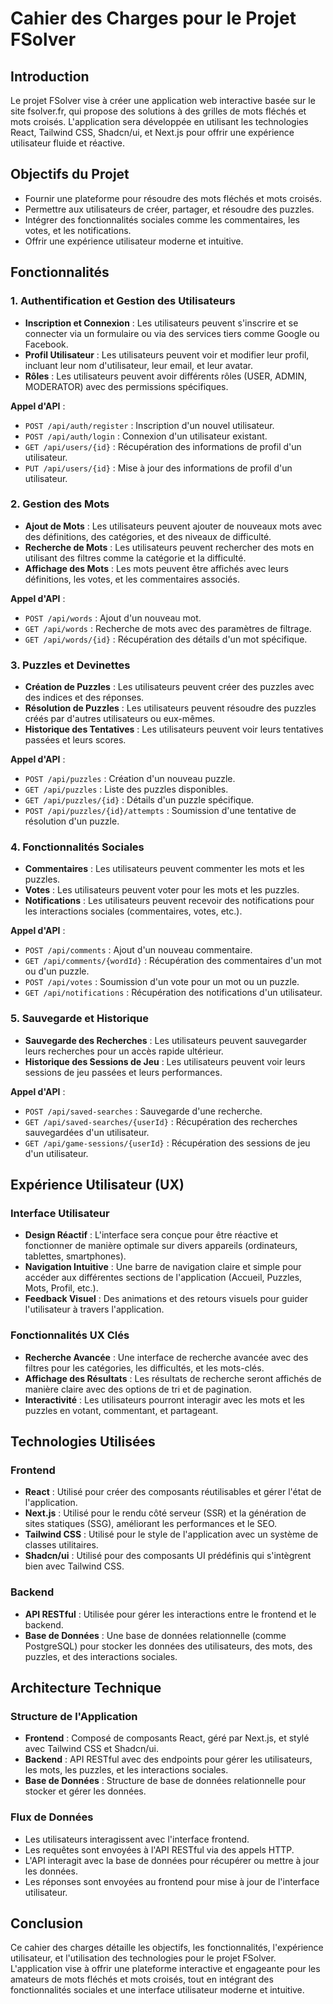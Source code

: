 # Cahier des Charges pour le Projet FSolver

## Introduction

Le projet FSolver vise à créer une application web interactive basée sur le site fsolver.fr, qui propose des solutions à des grilles de mots fléchés et mots croisés. L'application sera développée en utilisant les technologies React, Tailwind CSS, Shadcn/ui, et Next.js pour offrir une expérience utilisateur fluide et réactive.

## Objectifs du Projet

- Fournir une plateforme pour résoudre des mots fléchés et mots croisés.
- Permettre aux utilisateurs de créer, partager, et résoudre des puzzles.
- Intégrer des fonctionnalités sociales comme les commentaires, les votes, et les notifications.
- Offrir une expérience utilisateur moderne et intuitive.

## Fonctionnalités

### 1. Authentification et Gestion des Utilisateurs

- **Inscription et Connexion** : Les utilisateurs peuvent s'inscrire et se connecter via un formulaire ou via des services tiers comme Google ou Facebook.
- **Profil Utilisateur** : Les utilisateurs peuvent voir et modifier leur profil, incluant leur nom d'utilisateur, leur email, et leur avatar.
- **Rôles** : Les utilisateurs peuvent avoir différents rôles (USER, ADMIN, MODERATOR) avec des permissions spécifiques.

**Appel d'API** :
- `POST /api/auth/register` : Inscription d'un nouvel utilisateur.
- `POST /api/auth/login` : Connexion d'un utilisateur existant.
- `GET /api/users/{id}` : Récupération des informations de profil d'un utilisateur.
- `PUT /api/users/{id}` : Mise à jour des informations de profil d'un utilisateur.

### 2. Gestion des Mots

- **Ajout de Mots** : Les utilisateurs peuvent ajouter de nouveaux mots avec des définitions, des catégories, et des niveaux de difficulté.
- **Recherche de Mots** : Les utilisateurs peuvent rechercher des mots en utilisant des filtres comme la catégorie et la difficulté.
- **Affichage des Mots** : Les mots peuvent être affichés avec leurs définitions, les votes, et les commentaires associés.

**Appel d'API** :
- `POST /api/words` : Ajout d'un nouveau mot.
- `GET /api/words` : Recherche de mots avec des paramètres de filtrage.
- `GET /api/words/{id}` : Récupération des détails d'un mot spécifique.

### 3. Puzzles et Devinettes

- **Création de Puzzles** : Les utilisateurs peuvent créer des puzzles avec des indices et des réponses.
- **Résolution de Puzzles** : Les utilisateurs peuvent résoudre des puzzles créés par d'autres utilisateurs ou eux-mêmes.
- **Historique des Tentatives** : Les utilisateurs peuvent voir leurs tentatives passées et leurs scores.

**Appel d'API** :
- `POST /api/puzzles` : Création d'un nouveau puzzle.
- `GET /api/puzzles` : Liste des puzzles disponibles.
- `GET /api/puzzles/{id}` : Détails d'un puzzle spécifique.
- `POST /api/puzzles/{id}/attempts` : Soumission d'une tentative de résolution d'un puzzle.

### 4. Fonctionnalités Sociales

- **Commentaires** : Les utilisateurs peuvent commenter les mots et les puzzles.
- **Votes** : Les utilisateurs peuvent voter pour les mots et les puzzles.
- **Notifications** : Les utilisateurs peuvent recevoir des notifications pour les interactions sociales (commentaires, votes, etc.).

**Appel d'API** :
- `POST /api/comments` : Ajout d'un nouveau commentaire.
- `GET /api/comments/{wordId}` : Récupération des commentaires d'un mot ou d'un puzzle.
- `POST /api/votes` : Soumission d'un vote pour un mot ou un puzzle.
- `GET /api/notifications` : Récupération des notifications d'un utilisateur.

### 5. Sauvegarde et Historique

- **Sauvegarde des Recherches** : Les utilisateurs peuvent sauvegarder leurs recherches pour un accès rapide ultérieur.
- **Historique des Sessions de Jeu** : Les utilisateurs peuvent voir leurs sessions de jeu passées et leurs performances.

**Appel d'API** :
- `POST /api/saved-searches` : Sauvegarde d'une recherche.
- `GET /api/saved-searches/{userId}` : Récupération des recherches sauvegardées d'un utilisateur.
- `GET /api/game-sessions/{userId}` : Récupération des sessions de jeu d'un utilisateur.

## Expérience Utilisateur (UX)

### Interface Utilisateur

- **Design Réactif** : L'interface sera conçue pour être réactive et fonctionner de manière optimale sur divers appareils (ordinateurs, tablettes, smartphones).
- **Navigation Intuitive** : Une barre de navigation claire et simple pour accéder aux différentes sections de l'application (Accueil, Puzzles, Mots, Profil, etc.).
- **Feedback Visuel** : Des animations et des retours visuels pour guider l'utilisateur à travers l'application.

### Fonctionnalités UX Clés

- **Recherche Avancée** : Une interface de recherche avancée avec des filtres pour les catégories, les difficultés, et les mots-clés.
- **Affichage des Résultats** : Les résultats de recherche seront affichés de manière claire avec des options de tri et de pagination.
- **Interactivité** : Les utilisateurs pourront interagir avec les mots et les puzzles en votant, commentant, et partageant.

## Technologies Utilisées

### Frontend

- **React** : Utilisé pour créer des composants réutilisables et gérer l'état de l'application.
- **Next.js** : Utilisé pour le rendu côté serveur (SSR) et la génération de sites statiques (SSG), améliorant les performances et le SEO.
- **Tailwind CSS** : Utilisé pour le style de l'application avec un système de classes utilitaires.
- **Shadcn/ui** : Utilisé pour des composants UI prédéfinis qui s'intègrent bien avec Tailwind CSS.

### Backend

- **API RESTful** : Utilisée pour gérer les interactions entre le frontend et le backend.
- **Base de Données** : Une base de données relationnelle (comme PostgreSQL) pour stocker les données des utilisateurs, des mots, des puzzles, et des interactions sociales.

## Architecture Technique

### Structure de l'Application

- **Frontend** : Composé de composants React, géré par Next.js, et stylé avec Tailwind CSS et Shadcn/ui.
- **Backend** : API RESTful avec des endpoints pour gérer les utilisateurs, les mots, les puzzles, et les interactions sociales.
- **Base de Données** : Structure de base de données relationnelle pour stocker et gérer les données.

### Flux de Données

- Les utilisateurs interagissent avec l'interface frontend.
- Les requêtes sont envoyées à l'API RESTful via des appels HTTP.
- L'API interagit avec la base de données pour récupérer ou mettre à jour les données.
- Les réponses sont envoyées au frontend pour mise à jour de l'interface utilisateur.

## Conclusion

Ce cahier des charges détaille les objectifs, les fonctionnalités, l'expérience utilisateur, et l'utilisation des technologies pour le projet FSolver. L'application vise à offrir une plateforme interactive et engageante pour les amateurs de mots fléchés et mots croisés, tout en intégrant des fonctionnalités sociales et une interface utilisateur moderne et intuitive.
